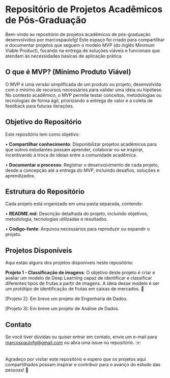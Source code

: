 # Repositório de Projetos Acadêmicos de Pós-Graduação
Bem-vindo ao repositório de projetos acadêmicos de pós-graduação desenvolvidos por marcospaulofg! Este espaço foi criado para compartilhar e documentar projetos que seguem o modelo MVP (do inglês Minimum Viable Product), focando na entrega de soluções viáveis e funcionais que atendam às necessidades básicas de aplicação prática.

## O que é MVP? (Mínimo Produto Viável)
O MVP é uma versão simplificada de um produto ou projeto, desenvolvida com o mínimo de recursos necessários para validar uma ideia ou hipótese. No contexto acadêmico, o MVP permite testar conceitos, metodologias ou tecnologias de forma ágil, priorizando a entrega de valor e a coleta de feedback para futuras iterações.

## Objetivo do Repositório
Este repositório tem como objetivo:

• **Compartilhar conhecimento**: Disponibilizar projetos acadêmicos para que outros estudantes possam aprender, colaborar ou se inspirar, incentivando a troca de ideias entre a comunidade acadêmica.

• **Documentar o processo**: Registrar o desenvolvimento de cada projeto, desde a concepção até a entrega do MVP, incluindo desafios, soluções e aprendizados.

## Estrutura do Repositório
Cada projeto está organizado em uma pasta separada, contendo:

• **README.md**: Descrição detalhada do projeto, incluindo objetivos, metodologia, tecnologias utilizadas e resultados.

• **Código-fonte**: Arquivos necessários para reproduzir ou expandir o projeto.

## Projetos Disponíveis
Aqui estão alguns dos projetos disponíveis neste repositório:

**Projeto 1 - Classificação de imagens**: O objetivo deste projeto é criar e avaliar um modelo de Deep Learning capaz de identificar e classificar diferentes tipos de frutas a partir de imagens. A ideia desse modelo é ser um protótipo de identificação de frutas em caixas de mercados. 🍎

[Projeto 2]: Em breve um projeto de Engenharia de Dados.

[Projeto 3]: Em breve um projeto de Análise de Dados.

## Contato
Se você tiver dúvidas ou quiser entrar em contato, envie um e-mail para marcospaulofg@gmail.com ou abra uma issue no repositório. ✉️
##
Agradeço por visitar este repositório e espero que os projetos aqui compartilhados possam inspirar e contribuir para o avanço do estudo das pessoas! 🚀

